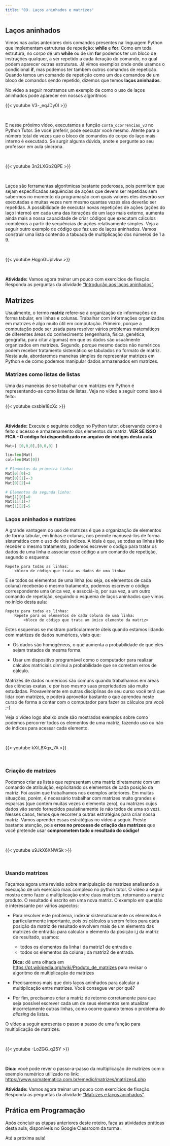 ```yaml
---
title: "09. Laços aninhados e matrizes"
---
```


## Laços aninhados

Vimos nas aulas anteriores dois comandos presentes na linguagem Python  que implementam estruturas de repetição:  **while** e  **for**. Como em toda estrutura, no corpo de um **while** ou de um **for** podemos ter um bloco de instruções qualquer, a ser repetido a cada iteração do comando, no qual podem aparecer outras estruturas. Já vimos exemplos onde onde usamos o condicional **if**, mas podemos ter também outros comandos de repetição. Quando temos um comando de repetição como um dos comandos de um bloco de comandos sendo repetido, dizemos que temos **laços aninhados**.

No vídeo a seguir mostramos um exemplo de como o uso de laços aninhados pode aparecer em nossos algoritmos:
   
    
<!-- Vídeo:Introdução aos laços aninhados -->
{{< youtube V3-_eqJDy0I >}}
          
<br>  
  
E nesse próximo vídeo, executamos a função `conta_ocorrencias_v3` no Python Tutor. Se você preferir, pode executar você mesmo. Atente para o número total de vezes que o bloco de comandos do corpo do laço mais interno é executado. Se surgir alguma dúvida, anote e pergunte ao seu professor em aula síncrona.  

<br>
    
<!-- Vídeo:  Laços aninhados no Python Tutor -->
{{< youtube 3n2LXGb2QPE >}}


<br>
    

Laços são ferramentas algorítmicas bastante poderosas, pois permitem que sejam especificadas sequências de ações que devem ser repetidas sem sabermos no momento da programação com quais valores eles deverão ser executadas e muitas vezes nem mesmo quantas vezes elas deverão ser repetidas. A possibilidade de executar novas repetições de ações (ações do laço interno)  em cada uma das iterações de um laço mais externo, aumenta ainda mais a nossa capacidade de criar códigos que executam cálculos complexos a partir de sequências de ações relativamente simples. Veja a seguir outro exemplo de código que faz uso de laços aninhados. Vamos construir uma lista contendo a tabuada de multiplicação dos números de 1 a 9.

<br>
    
<!-- Vídeo:  Construindo uma tabuada -->
{{< youtube HqgnGUplvkw >}}

<br>
    

**Atividade:**  Vamos agora treinar um pouco com exercícios de fixação. Responda as perguntas da atividade [“Introdução aos laços aninhados”](https://forms.gle/LxzdNxmniBS5svCB6).

## Matrizes

Usualmente, o termo **matriz** refere-se à organização de informações de forma tabular, em linhas e colunas. Trabalhar com informações organizadas em matrizes é algo muito útil em computação. Primeiro, porque a computação pode ser usada para resolver vários problemas matemáticos de diferentes áreas do conhecimento (engenharia, física, genética, geografia, para citar algumas) em que os dados são usualmente organizados em matrizes. Segundo, porque mesmo dados não numéricos podem receber tratamento sistemático se tabulados no formato de matriz. Nesta aula, abordaremos maneiras simples de representar matrizes em Python e de como podemos manipular dados armazenados em matrizes.

### Matrizes como listas de listas

Uma das maneiras de se trabalhar com matrizes em Python é representando-as como listas de listas. Veja no vídeo a seguir como isso é feito:

<!-- Vídeo:  Representação de matrizes como listas de listas -->
{{< youtube cxsble18cXc >}}

<br>
    

**Atividade:**  Execute o seguinte código no Python tutor, observando como é feito o acesso e armazenamento dos elementos da matriz. **VER SE ISSO FICA - O código foi disponibilizado no arquivo de códigos desta aula**. 

```python
Mat=[ [0,0,0],[0,0,0] ]

lin=len(Mat)
col=len(Mat[0])

# Elementos da primeira linha:
Mat[0][0]=2
Mat[0][1]=-3
Mat[0][2]=4

# Elementos da segunda linha:
Mat[1][0]=0
Mat[1][1]=7
Mat[1][2]=5
```

### Laços aninhados e matrizes 

A grande vantagem do uso de matrizes é que a organização de elementos de forma tabular, em linhas e colunas, nos permite manuseá-los de forma sistemática com o uso de dois índices. A ideia é que, se todas as linhas irão receber o mesmo tratamento, podemos escrever o código para tratar os dados de uma linha e associar esse código a um comando de repetição, segundo o esquema:

```   
Repete para todas as linhas:
    <bloco de código que trata os dados de uma linha>
```

E se todos os elementos de uma linha (ou seja, os elementos de cada coluna) receberão o mesmo tratamento, podemos escrever o código correspondente uma única vez, e associá-lo, por sua vez, a um outro comando de repetição, seguindo o esquema de laços aninhados que vimos no início desta aula:

```   
Repete para todas as linhas:
    Repete para os elementos de cada coluna de uma linha:
        <bloco de código que trata um único elemento da matriz>
```

Estes esquemas se mostram particularmente úteis quando estamos lidando com matrizes de dados numéricos, visto que:

* Os dados são homogêneos, o que aumenta a probabilidade de que eles sejam tratados da mesma forma.

* Usar um dispositivo programável como o computador para realizar cálculos matriciais diminui a probabilidade que se cometam erros de cálculo.

Matrizes de dados numéricos são comuns quando trabalhamos em áreas das ciências exatas, e por isso mesmo suas propriedades são muito estudadas. Provavelmente em outras disciplinas de seu curso você terá que lidar com matrizes, e poderá aproveitar bastante o que aprendeu neste curso de forma a contar com o computador para fazer os cálculos pra você ;-)

Veja o vídeo logo abaixo onde são mostrados exemplos sobre como podemos percorrer todos os elementos de uma matriz, fazendo uso ou não de índices para acessar cada elemento. 

<br>
    

<!-- Vídeo: Acesso aos elementos de matrizes por laços aninhados -->
{{< youtube kXiL8Xqx_7A >}}

<br>
    


### Criação de matrizes

Podemos criar as listas que representam uma matriz diretamente com um comando de atribuição, explicitando os elementos de cada posição da matriz. Foi assim que trabalhamos nos exemplos anteriores. Em muitas situações, porém, é necessário trabalhar com matrizes muito grandes e esparsas (que contém muitas vezes o elemento zero), ou matrizes cujos dados vão sendo fornecidos paulatinamente (e não todos de uma só vez). Nesses casos, temos que recorrer a outras estratégias para criar nossa matriz. Vamos aprender essas estratégias no vídeo a seguir. Preste bastante atenção, pois **erros no processo de criação das matrizes** que você pretende usar **comprometem todo o resultado do código!**

<br>
    

<!-- Vídeo: Cuidados com  criação de matrizes -->
{{< youtube u9JkX6XNWSk >}}

<br>
    

### Usando matrizes

Façamos agora uma revisão sobre manipulação de matrizes analisando a execução de um exercício mais complexo no python tutor. O vídeo a seguir mostra como fazer a multiplicação entre duas matrizes, retornando a matriz produto. O resultado é escrito em uma nova matriz. O exemplo em questão é interessante por vários aspectos:

* Para resolver este problema, indexar sistematicamente os elementos é particularmente importante, pois os cálculos a serem feitos para cada posição da matriz de resultado envolvem mais de um elemento das matrizes de entrada: para calcular o elemento da posição i,j da matriz de resultado, usamos:
    * todos os elementos da linha i da matriz1 de entrada e 
    * todos os elementos da coluna j da matriz2 de entrada.
    
    **Dica:** dê uma olhada em https://pt.wikipedia.org/wiki/Produto_de_matrizes para revisar o algoritmo de multiplicação de matrizes
    
* Precisaremos mais que dois laços aninhados para calcular a multiplicação entre matrizes. Você consegue ver por quê? 
* Por fim, precisamos criar a matriz de retorno corretamente para que seja possível escrever cada um de seus elementos sem atualizar incorretamente outras linhas, como ocorre quando temos o problema do *aliasing*  de listas. 

O vídeo a seguir apresenta o passo a passo de uma função para multiplicação de matrizes.

<br>
    

<!-- Vídeo: Multiplicação de matrizes no Python Tutor -->
{{< youtube -LoZGG_q25Y >}}

<br>
    

**Dica:** você pode rever o passo-a-passo da multiplicação de matrizes com o exemplo numérico utilizado no link: https://www.somatematica.com.br/emedio/matrizes/matrizes4.php

**Atividade:**  Vamos agora treinar um pouco com exercícios de fixação. Responda as perguntas da atividade [“Matrizes e laços aninhados”](https://forms.gle/nBfhFEJDgrcyTJyu5). 

## Prática em Programação

Após concluir as etapas anteriores deste roteiro, faça as atividades práticas desta aula, disponíveis no Google Classroom da turma. 

Até a próxima aula! 



